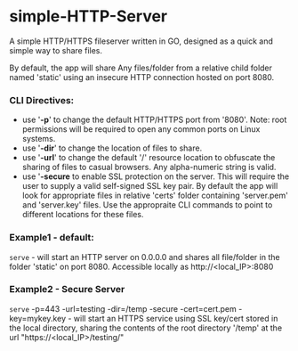 # simple-HTTP-Server

A simple HTTP/HTTPS fileserver written in GO, designed as a quick and simple way to share files.

By default, the app will share Any files/folder from a relative child folder named 'static' using an insecure HTTP connection hosted on port 8080.

### CLI Directives:
- use '**-p**' to change the default HTTP/HTTPS port from '8080'.  Note: root permissions will be required to open any common ports on Linux systems.
- use '**-dir**' to change the location of files to share.
- use '**-url**' to change the default '/' resource location to obfuscate the sharing of files to casual browsers.  Any alpha-numeric string is valid.
- use '**-secure** to enable SSL protection on the server.  This will require the user to supply a valid self-signed SSL key pair.  By default the app will look for appropriate files in relative 'certs' folder containing 'server.pem' and 'server.key' files.  Use the appropraite CLI commands to point to different locations for these files.

### Example1 - default:
``serve`` - will start an HTTP server on 0.0.0.0 and shares all file/folder in the folder 'static' on  port 8080.  Accessible locally as http://<local_IP>:8080

### Example2 - Secure Server
``serve`` -p=443 -url=testing -dir=/temp -secure -cert=cert.pem -key=mykey.key - will start an HTTPS service using SSL key/cert stored in the local directory, sharing the contents of the root directory '/temp' at the url "https://<local_IP>/testing/"





